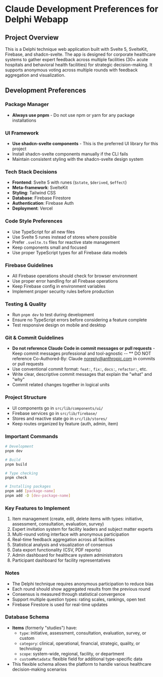 # Claude Development Preferences for Delphi Webapp

## Project Overview
This is a Delphi technique web application built with Svelte 5, SvelteKit, Firebase, and shadcn-svelte. The app is designed for corporate healthcare systems to gather expert feedback across multiple facilities (30+ acute hospitals and behavioral health facilities) for strategic decision-making. It supports anonymous voting across multiple rounds with feedback aggregation and visualization.

## Development Preferences

### Package Manager
- **Always use pnpm** - Do not use npm or yarn for any package installations

### UI Framework
- **Use shadcn-svelte components** - This is the preferred UI library for this project
- Install shadcn-svelte components manually if the CLI fails
- Maintain consistent styling with the shadcn-svelte design system

### Tech Stack Decisions
- **Frontend**: Svelte 5 with runes (`$state`, `$derived`, `$effect`)
- **Meta-framework**: SvelteKit
- **Styling**: Tailwind CSS
- **Database**: Firebase Firestore
- **Authentication**: Firebase Auth
- **Deployment**: Vercel

### Code Style Preferences
- Use TypeScript for all new files
- Use Svelte 5 runes instead of stores where possible
- Prefer `.svelte.ts` files for reactive state management
- Keep components small and focused
- Use proper TypeScript types for all Firebase data models

### Firebase Guidelines
- All Firebase operations should check for browser environment
- Use proper error handling for all Firebase operations
- Keep Firebase config in environment variables
- Implement proper security rules before production

### Testing & Quality
- Run `pnpm dev` to test during development
- Ensure no TypeScript errors before considering a feature complete
- Test responsive design on mobile and desktop

### Git & Commit Guidelines
- **Do not reference Claude Code in commit messages or pull requests** - Keep commit messages professional and tool-agnostic
-- ** DO NOT reference Co-Authored-By: Claude <noreply@anthropic.com> in commits or pull requests
- Use conventional commit format: `feat:`, `fix:`, `docs:`, `refactor:`, etc.
- Write clear, descriptive commit messages that explain the "what" and "why"
- Commit related changes together in logical units

### Project Structure
- UI components go in `src/lib/components/ui/`
- Firebase services go in `src/lib/firebase/`
- Stores and reactive state go in `src/lib/stores/`
- Keep routes organized by feature (auth, admin, item)

### Important Commands
```bash
# Development
pnpm dev

# Build
pnpm build

# Type checking
pnpm check

# Installing packages
pnpm add [package-name]
pnpm add -D [dev-package-name]
```

### Key Features to Implement
1. Item management (create, edit, delete items with types: initiative, assessment, consultation, evaluation, survey)
2. Expert invitation system for facility leaders and subject matter experts
3. Multi-round voting interface with anonymous participation
4. Real-time feedback aggregation across all facilities
5. Statistical analysis and visualization of consensus
6. Data export functionality (CSV, PDF reports)
7. Admin dashboard for healthcare system administrators
8. Participant dashboard for facility representatives

### Notes
- The Delphi technique requires anonymous participation to reduce bias
- Each round should show aggregated results from the previous round
- Consensus is measured through statistical convergence
- Support multiple question types: rating scales, rankings, open text
- Firebase Firestore is used for real-time updates

### Database Schema
- **Items** (formerly "studies") have:
  - `type`: initiative, assessment, consultation, evaluation, survey, or custom
  - `category`: clinical, operational, financial, strategic, quality, or technology
  - `scope`: system-wide, regional, facility, or department
  - `customMetadata`: flexible field for additional type-specific data
- This flexible schema allows the platform to handle various healthcare decision-making scenarios